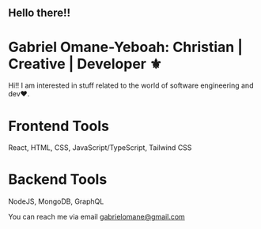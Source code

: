 ## Hello there!!
# Gabriel Omane-Yeboah: Christian | Creative | Developer ⚜️

Hi!! I am interested in stuff related to the world of software engineering and dev❤️.

# Frontend Tools
React, HTML, CSS, JavaScript/TypeScript, Tailwind CSS

# Backend Tools
NodeJS, MongoDB, GraphQL

You can reach me via email
gabrielomane@gmail.com
